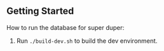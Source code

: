 ## Getting Started

How to run the database for super duper:

1. Run `./build-dev.sh` to build the dev environment.
